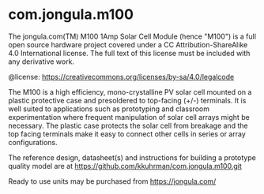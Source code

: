 # com.jongula.m100

The jongula.com(TM) M100 1Amp Solar Cell Module (hence "M100") is a full open source hardware project covered under a CC Attribution-ShareAlike 4.0 International license. The full text of this license must be included with any derivative work. 

@license: https://creativecommons.org/licenses/by-sa/4.0/legalcode

The M100 is a high efficiency, mono-crystalline PV solar cell mounted on a plastic protective case and presoldered to top-facing (+/-) terminals. It is well suited to applications such as prototyping and classroom experimentation where frequent manipulation of solar cell arrays might be necessary. The plastic case protects the solar cell from breakage and the top facing terminals make it easy to connect other cells in series or array configurations.

The reference design, datasheet(s) and instructions for building a prototype quality model are at https://github.com/kkuhrman/com.jongula.m100.git

Ready to use units may be purchased from https://jongula.com/
